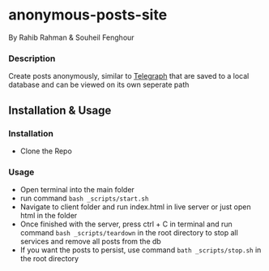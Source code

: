 # anonymous-posts-site
By Rahib Rahman & Souheil Fenghour
### Description
Create posts anonymously, similar to [Telegraph](https://telegra.ph/) that are saved to a local database and can be viewed on its own seperate path
## Installation & Usage
### Installation
- Clone the Repo
### Usage
- Open terminal into the main folder
- run command `bash _scripts/start.sh`
- Navigate to client folder and run index.html in live server or just open html in the folder
- Once finished with the server, press ctrl + C in terminal and run command `bash _scripts/teardown` in the root directory to stop all services and remove all posts from the db
- If you want the posts to persist, use command `bath _scripts/stop.sh` in the root directory
